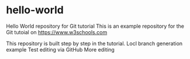 # hello-world
Hello World repository for Git tutorial
This is an example repository for the Git tutoial on https://www.w3schools.com

This repository is built step by step in the tutorial. 
Locl branch generation example
Test editing via GitHub
More editing
